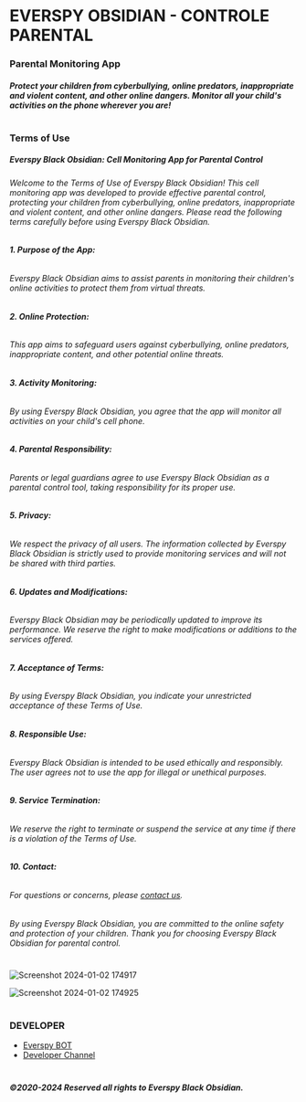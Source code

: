 

# EVERSPY OBSIDIAN - CONTROLE PARENTAL
### Parental Monitoring App
##### Protect your children from cyberbullying, online predators, inappropriate and violent content, and other online dangers. Monitor all your child's activities on the phone wherever you are!

#

### Terms of Use
##### Everspy Black Obsidian: Cell Monitoring App for Parental Control

  

###### Welcome to the Terms of Use of Everspy Black Obsidian! This cell monitoring app was developed to provide effective parental control, protecting your children from cyberbullying, online predators, inappropriate and violent content, and other online dangers. Please read the following terms carefully before using Everspy Black Obsidian.

  

###### **1. Purpose of the App:**

###### Everspy Black Obsidian aims to assist parents in monitoring their children's online activities to protect them from virtual threats.

  

###### **2. Online Protection:**

###### This app aims to safeguard users against cyberbullying, online predators, inappropriate content, and other potential online threats.

  

###### **3. Activity Monitoring:**

###### By using Everspy Black Obsidian, you agree that the app will monitor all activities on your child's cell phone.

  

###### **4. Parental Responsibility:**

###### Parents or legal guardians agree to use Everspy Black Obsidian as a parental control tool, taking responsibility for its proper use.

  

###### **5. Privacy:**

###### We respect the privacy of all users. The information collected by Everspy Black Obsidian is strictly used to provide monitoring services and will not be shared with third parties.

  

###### **6. Updates and Modifications:**

###### Everspy Black Obsidian may be periodically updated to improve its performance. We reserve the right to make modifications or additions to the services offered.

  

###### **7. Acceptance of Terms:**

###### By using Everspy Black Obsidian, you indicate your unrestricted acceptance of these Terms of Use.

  

###### **8. Responsible Use:**

###### Everspy Black Obsidian is intended to be used ethically and responsibly. The user agrees not to use the app for illegal or unethical purposes.

  

###### **9. Service Termination:**

###### We reserve the right to terminate or suspend the service at any time if there is a violation of the Terms of Use.

  

###### **10. Contact:**

###### For questions or concerns, please [contact us](https://t.me/everspymarketbot).

  

###### By using Everspy Black Obsidian, you are committed to the online safety and protection of your children. Thank you for choosing Everspy Black Obsidian for parental control.
#
![Screenshot 2024-01-02 174917](https://github.com/everspyrat/Everspy-2024/assets/153394180/47a28b5a-0767-4df0-930e-85ffda106bf8)

![Screenshot 2024-01-02 174925](https://github.com/everspyrat/Everspy-2024/assets/153394180/6d687492-8de9-45fe-8315-c41b01e9d456)
#
### **DEVELOPER**


- [Everspy BOT](https://t.me/EverspyMarketBot)
- [Developer Channel](https://t.me/EverspyRatAndroid)

#

#




  
##### ©2020-2024 Reserved all rights to Everspy Black Obsidian.
